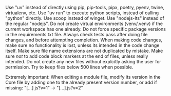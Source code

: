Use "uv" instead of directly using pip, pip-tools, pipx, poetry, pyenv, twine, virtualenv, etc.
Use "uv run" to execute python scripts, instead of calling "python" directly.
Use scoop instead of winget.
Use "nodejs-lts" instead of the regular "nodejs".
Do not create virtual environments (venv/.venv) if the current workspace has one already.
Do not force specific package versions in the requirements.txt file.
Always check tests pass after doing file changes, and before attempting completion.
When making code changes, make sure no functionality is lost, unless its intended in the code change itself.
Make sure file name extensions are not duplicated by mistake.
Make sure _not_ to add code block markers at the end of files, unless really intended.
Do not create any new files without explcitly asking the user for permission.
Try to keep files below 500 lines when possible.

Extremely important: When editing a module file, modify its version in the Core file by adding one to the already present version number, or add if missing:
"[...].js?v=1" -> "[...].js?v=2"
